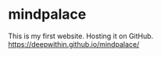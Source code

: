 # mindpalace
This is my first website. Hosting it on GitHub. <It is still under development>
https://deepwithin.github.io/mindpalace/
